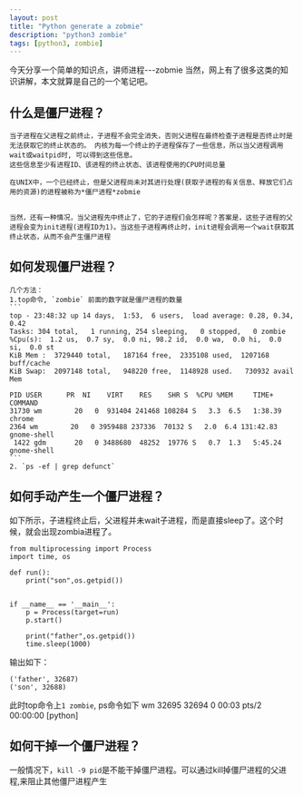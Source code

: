 ```yaml
---
layout: post
title: "Python generate a zobmie"
description: "python3 zombie"
tags: [python3, zombie]
---
```



今天分享一个简单的知识点，讲师进程---zobmie
当然，网上有了很多这类的知识讲解，本文就算是自己的一个笔记吧。

## 什么是僵尸进程？
    
    当子进程在父进程之前终止，子进程不会完全消失，否则父进程在最终检查子进程是否终止时是无法获取它的终止状态的。 内核为每一个终止的子进程保存了一些信息，所以当父进程调用wait或waitpid时, 可以得到这些信息。
    这些信息至少有进程ID、该进程的终止状态、该进程使用的CPU时间总量

    在UNIX中，一个已经终止，但是父进程尚未对其进行处理(获取子进程的有关信息、释放它们占用的资源)的进程被称为*僵尸进程*zobmie


    当然，还有一种情况，当父进程先中终止了，它的子进程们会怎样呢？答案是，这些子进程的父进程会变为init进程(进程ID为1)。当这些子进程再终止时，init进程会调用一个wait获取其终止状态，从而不会产生僵尸进程

## 如何发现僵尸进程？
    几个方法：
    1.top命令, `zombie` 前面的数字就是僵尸进程的数量
    ```
	top - 23:48:32 up 14 days,  1:53,  6 users,  load average: 0.28, 0.34, 0.42                                                                       Tasks: 304 total,   1 running, 254 sleeping,   0 stopped,   0 zombie                                                                              %Cpu(s):  1.2 us,  0.7 sy,  0.0 ni, 98.2 id,  0.0 wa,  0.0 hi,  0.0 si,  0.0 st                                                                   KiB Mem :  3729440 total,   187164 free,  2335108 used,  1207168 buff/cache
    KiB Swap:  2097148 total,   948220 free,  1148928 used.   730932 avail Mem

    PID USER      PR  NI    VIRT    RES    SHR S  %CPU %MEM     TIME+ COMMAND
    31730 wm        20   0  931404 241468 108284 S   3.3  6.5   1:38.39 chrome
    2364 wm        20   0 3959488 237336  70132 S   2.0  6.4 131:42.83 gnome-shell
	 1422 gdm       20   0 3488680  48252  19776 S   0.7  1.3   5:45.24 gnome-shell
    ```
    2. `ps -ef | grep defunct`

## 如何手动产生一个僵尸进程？

如下所示，子进程终止后，父进程并未wait子进程，而是直接sleep了。这个时候，就会出现zombia进程了。
```
from multiprocessing import Process
import time, os

def run():
    print("son",os.getpid())


if __name__ == '__main__':
    p = Process(target=run)
    p.start()

    print("father",os.getpid())
    time.sleep(1000)
```

输出如下：
```
('father', 32687)
('son', 32688)
```
此时top命令上`1 zombie`,
ps命令如下
wm       32695 32694  0 00:03 pts/2    00:00:00 [python] <defunct>




## 如何干掉一个僵尸进程？

一般情况下，`kill -9 pid`是不能干掉僵尸进程。可以通过kill掉僵尸进程的父进程,来阻止其他僵尸进程产生
